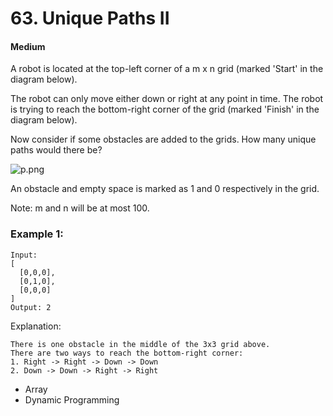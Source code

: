 # 63. Unique Paths II
#### Medium

A robot is located at the top-left corner of a m x n grid (marked 'Start' in the diagram below).

The robot can only move either down or right at any point in time. The robot is trying to reach the bottom-right corner of the grid (marked 'Finish' in the diagram below).

Now consider if some obstacles are added to the grids. How many unique paths would there be?

![p.png](p.png)

An obstacle and empty space is marked as 1 and 0 respectively in the grid.

Note: m and n will be at most 100.

### Example 1:

```
Input:
[
  [0,0,0],
  [0,1,0],
  [0,0,0]
]
Output: 2
```
Explanation:
```
There is one obstacle in the middle of the 3x3 grid above.
There are two ways to reach the bottom-right corner:
1. Right -> Right -> Down -> Down
2. Down -> Down -> Right -> Right
```

* Array
* Dynamic Programming